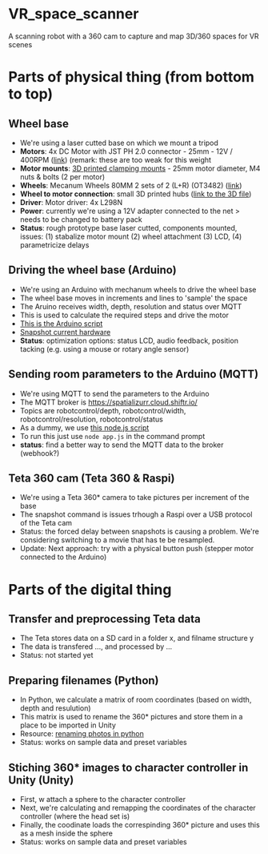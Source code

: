 # VR_space_scanner
A scanning robot with a 360 cam to capture and map 3D/360 spaces for VR scenes

# Parts of physical thing (from bottom to top)
## Wheel base
* We're using a laser cutted base on which we mount a tripod
* **Motors**: 4x DC Motor with JST PH 2.0 connector - 25mm - 12V / 400RPM ([link](https://www.kiwi-electronics.com/nl/dc-motor-met-jst-ph-2-0-connector-25mm-12v-400rpm-10788)) (remark: these are too weak for this weight
* **Motor mounts**: [3D printed clamping mounts](https://a360.co/3KfTK3s) - 25mm motor diameter, M4 nuts & bolts (2 per motor)
* **Wheels**: Mecanum Wheels 80MM 2 sets of 2 (L+R) (OT3482) ([link](https://www.otronic.nl/nl/mecanum-wiel-omnidirectioneel-wiel-80mm-a-geel-set.html))
* **Wheel to motor connection**: small 3D printed hubs ([link to the 3D file](https://a360.co/3Y8MtHl))
* **Driver**: Motor driver: 4x L298N
* **Power**: currently we're using a 12V adapter connected to the net > needs to be changed to battery pack
* **Status**: rough prototype base laser cutted, components mounted, issues: (1) stabalize motor mount (2) wheel attachment (3) LCD, (4) parametricize delays

## Driving the wheel base (Arduino)
* We're using an Arduino with mechanum wheels to drive the wheel base
* The wheel base moves in increments and lines to 'sample' the space
* The Aruino receives width, depth, resolution and status over MQTT
* This is used to calculate the required steps and drive the motor
* [This is the Arduino script](https://github.com/basbaccarne/SpatialiZurr/tree/main/driver/main)
* [Snapshot current hardware](https://github.com/basbaccarne/SpatialiZurr/blob/main/driver/prototype%20wiring.jpg)
* **Status**: optimization options: status LCD, audio feedback, position tacking (e.g. using a mouse or rotary angle sensor)

## Sending room parameters to the Arduino (MQTT)
* We're using MQTT to send the parameters to the Arduino
* The MQTT broker is https://spatializurr.cloud.shiftr.io/
* Topics are robotcontrol/depth, robotcontrol/width, robotcontrol/resolution, robotcontrol/status
* As a dummy, we use [this node.js script](https://github.com/basbaccarne/SpatialiZurr/blob/main/remote_app/app.js)
* To run this just use ```node app.js``` in the command prompt
* **status**: find a better way to send the MQTT data to the broker (webhook?)

## Teta 360 cam (Teta 360 & Raspi)
* We're using a Teta 360* camera to take pictures per increment of the base
* The snapshot command is issues trhough a Raspi over a USB protocol of the Teta cam
* Status: the forced delay between snapshots is causing a problem. We're considering switching to a movie that has te be resampled.
* Update: Next approach: try with a physical button push (stepper motor connected to the Arduino)

# Parts of the digital thing
## Transfer and preprocessing Teta data
* The Teta stores data on a SD card in a folder x, and filname structure y
* The data is transfered ..., and processed by ...
* Status: not started yet

## Preparing filenames (Python)
* In Python, we calculate a matrix of room coordinates (based on width, depth and resulution)
* This matrix is used to rename the 360* pictures and store them in a place to be imported in Unity
* Resource: [renaming photos in python](https://www.youtube.com/watch?v=4HU5DiGD4lY)
* Status: works on sample data and preset variables

## Stiching 360* images to character controller in Unity (Unity)
* First, w attach a sphere to the character controller 
* Next, we're calculating and remapping the coordinates of the character controller (where the head set is)
* Finally, the coodinate loads the correspinding 360* picture and uses this as a mesh inside the sphere
* Status: works on sample data and preset variables
